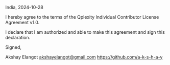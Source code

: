 India, 2024-10-28

I hereby agree to the terms of the Qplexity Individual Contributor License
Agreement v1.0.

I declare that I am authorized and able to make this agreement and sign this
declaration.

Signed,

Akshay Elangot akshayelangot@gmail.com https://github.com/a-k-s-h-a-y
